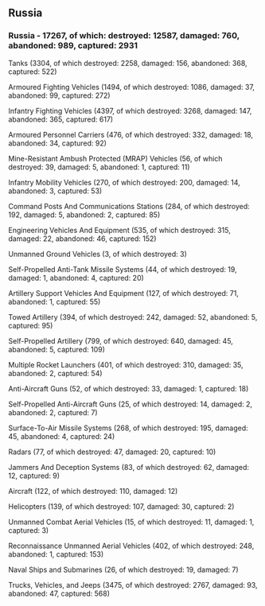 
 
 ## Russia
 
 ### Russia - 17267, of which: destroyed: 12587, damaged: 760, abandoned: 989, captured: 2931

 

 

 Tanks (3304, of which destroyed: 2258, damaged: 156, abandoned: 368, captured: 522)

 Armoured Fighting Vehicles (1494, of which destroyed: 1086, damaged: 37, abandoned: 99, captured: 272)

 Infantry Fighting Vehicles (4397, of which destroyed: 3268, damaged: 147, abandoned: 365, captured: 617)

 Armoured Personnel Carriers (476, of which destroyed: 332, damaged: 18, abandoned: 34, captured: 92)

 Mine-Resistant Ambush Protected (MRAP) Vehicles (56, of which destroyed: 39, damaged: 5, abandoned: 1, captured: 11)

 Infantry Mobility Vehicles (270, of which destroyed: 200, damaged: 14, abandoned: 3, captured: 53)

 Command Posts And Communications Stations (284, of which destroyed: 192, damaged: 5, abandoned: 2, captured: 85)

 Engineering Vehicles And Equipment (535, of which destroyed: 315, damaged: 22, abandoned: 46, captured: 152)

 Unmanned Ground Vehicles (3, of which destroyed: 3)

 Self-Propelled Anti-Tank Missile Systems (44, of which destroyed: 19, damaged: 1, abandoned: 4, captured: 20)

 Artillery Support Vehicles And Equipment (127, of which destroyed: 71, abandoned: 1, captured: 55)

 Towed Artillery (394, of which destroyed: 242, damaged: 52, abandoned: 5, captured: 95)

 Self-Propelled Artillery (799, of which destroyed: 640, damaged: 45, abandoned: 5, captured: 109)

 Multiple Rocket Launchers (401, of which destroyed: 310, damaged: 35, abandoned: 2, captured: 54)

 Anti-Aircraft Guns (52, of which destroyed: 33, damaged: 1, captured: 18)

 Self-Propelled Anti-Aircraft Guns (25, of which destroyed: 14, damaged: 2, abandoned: 2, captured: 7)

 Surface-To-Air Missile Systems (268, of which destroyed: 195, damaged: 45, abandoned: 4, captured: 24)

 Radars (77, of which destroyed: 47, damaged: 20, captured: 10)

 Jammers And Deception Systems (83, of which destroyed: 62, damaged: 12, captured: 9)

 Aircraft (122, of which destroyed: 110, damaged: 12)

 Helicopters (139, of which destroyed: 107, damaged: 30, captured: 2)

 Unmanned Combat Aerial Vehicles (15, of which destroyed: 11, damaged: 1, captured: 3)

 Reconnaissance Unmanned Aerial Vehicles (402, of which destroyed: 248, abandoned: 1, captured: 153)

 Naval Ships and Submarines (26, of which destroyed: 19, damaged: 7)

 Trucks, Vehicles, and Jeeps (3475, of which destroyed: 2767, damaged: 93, abandoned: 47, captured: 568)

